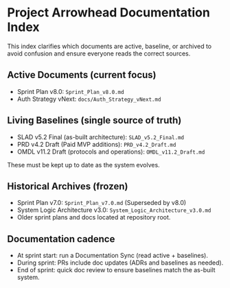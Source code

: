 # Project Arrowhead Documentation Index

This index clarifies which documents are active, baseline, or archived to avoid confusion and ensure everyone reads the correct sources.

## Active Documents (current focus)
- Sprint Plan v8.0: `Sprint_Plan_v8.0.md`
- Auth Strategy vNext: `docs/Auth_Strategy_vNext.md`

## Living Baselines (single source of truth)
- SLAD v5.2 Final (as-built architecture): `SLAD_v5.2_Final.md`
- PRD v4.2 Draft (Paid MVP additions): `PRD_v4.2_Draft.md`
- OMDL v11.2 Draft (protocols and operations): `OMDL_v11.2_Draft.md`

These must be kept up to date as the system evolves.

## Historical Archives (frozen)
- Sprint Plan v7.0: `Sprint_Plan_v7.0.md` (Superseded by v8.0)
- System Logic Architecture v3.0: `System_Logic_Architecture_v3.0.md`
- Older sprint plans and docs located at repository root.

## Documentation cadence
- At sprint start: run a Documentation Sync (read active + baselines).
- During sprint: PRs include doc updates (ADRs and baselines as needed).
- End of sprint: quick doc review to ensure baselines match the as-built system.
